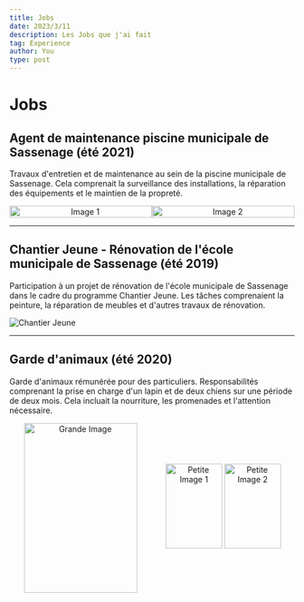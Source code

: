 ```yaml
---
title: Jobs
date: 2023/3/11
description: Les Jobs que j'ai fait
tag: Experience
author: You
type: post
---
```


# Jobs 

## Agent de maintenance piscine municipale de Sassenage (été 2021)

Travaux d'entretien et de maintenance au sein de la piscine municipale de Sassenage. Cela comprenait la surveillance des installations, la réparation des équipements et le maintien de la propreté.

<div style="display: flex;">
    <div style="flex: 1; text-align: center;">
        <img src="/images/piscine.jpg" alt="Image 1" style="width: 100%; height: auto;">
    </div>
    <div style="flex: 1; text-align: center;">
        <img src="/images/piscine1.jpeg" alt="Image 2" style="width: 100%; height: auto;">
    </div>
</div>


---

## Chantier Jeune - Rénovation de l'école municipale de Sassenage (été 2019)

Participation à un projet de rénovation de l'école municipale de Sassenage dans le cadre du programme Chantier Jeune. Les tâches comprenaient la peinture, la réparation de meubles et d'autres travaux de rénovation.

![Chantier Jeune](/images/chantier_jeune.jpg)

---

## Garde d'animaux (été 2020)

Garde d'animaux rémunérée pour des particuliers. Responsabilités comprenant la prise en charge d'un lapin et de deux chiens sur une période de deux mois. Cela incluait la nourriture, les promenades et l'attention nécessaire.

<div style="display: flex; justify-content: center; align-items: center; width: 100%; height: 300px;">
    <div style="flex: 1; text-align: center;">
        <img src="/images/grande-image.jpeg" alt="Grande Image" style="width: 200px; height: 300px; object-fit: cover;">
    </div>
    <div style="flex: 1; text-align: center;">
        <img src="/images/petite-image1.jpeg" alt="Petite Image 1" style="width: 100px; height: 150px; object-fit: cover; margin-bottom: 5px;">
        <img src="/images/petite-image2.jpeg" alt="Petite Image 2" style="width: 100px; height: 150px; object-fit: cover;">
    </div>
</div>

